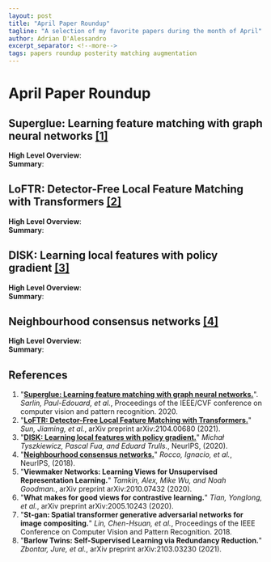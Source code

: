 ```yaml
---
layout: post
title: "April Paper Roundup"
tagline: "A selection of my favorite papers during the month of April"
author: Adrian D'Alessandro
excerpt_separator: <!--more-->
tags: papers roundup posterity matching augmentation
---
```


# April Paper Roundup

## Superglue: Learning feature matching with graph neural networks [\[1\]](#References)
__High Level Overview__:  
__Summary__:

## LoFTR: Detector-Free Local Feature Matching with Transformers [\[2\]](#References)
__High Level Overview__:  
__Summary__:

## DISK: Learning local features with policy gradient [\[3\]](#References)
__High Level Overview__:  
__Summary__:

## Neighbourhood consensus networks [\[4\]](#References)
__High Level Overview__:  
__Summary__:


## References
1. "__[Superglue: Learning feature matching with graph neural networks.](https://openaccess.thecvf.com/content_CVPR_2020/html/Sarlin_SuperGlue_Learning_Feature_Matching_With_Graph_Neural_Networks_CVPR_2020_paper.html)__". _Sarlin, Paul-Edouard, et al._, Proceedings of the IEEE/CVF conference on computer vision and pattern recognition. 2020.
2. "__[LoFTR: Detector-Free Local Feature Matching with Transformers.](https://arxiv.org/abs/2104.00680)__" _Sun, Jiaming, et al._, arXiv preprint arXiv:2104.00680 (2021).
3. "__[DISK: Learning local features with policy gradient.](https://arxiv.org/abs/2006.13566)__" _Michał Tyszkiewicz, Pascal Fua, and Eduard Trulls._, NeurIPS, (2020).
4. "__[Neighbourhood consensus networks.](https://arxiv.org/abs/1810.10510)__" _Rocco, Ignacio, et al._, NeurIPS, (2018).
5.  "__Viewmaker Networks: Learning Views for Unsupervised Representation Learning.__" _Tamkin, Alex, Mike Wu, and Noah Goodman._, arXiv preprint arXiv:2010.07432 (2020).
6. "__What makes for good views for contrastive learning.__" _Tian, Yonglong, et al._, arXiv preprint arXiv:2005.10243 (2020).
7. "__St-gan: Spatial transformer generative adversarial networks for image compositing.__" _Lin, Chen-Hsuan, et al._, Proceedings of the IEEE Conference on Computer Vision and Pattern Recognition. 2018.
8. "__Barlow Twins: Self-Supervised Learning via Redundancy Reduction.__"  _Zbontar, Jure, et al._, arXiv preprint arXiv:2103.03230 (2021).
